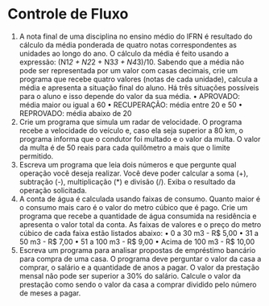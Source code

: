 # Controle de Fluxo

1. A nota final de uma disciplina no ensino médio do IFRN é resultado do cálculo da média
ponderada de quatro notas correspondentes as unidades ao longo do ano. O cálculo da média é
feito usando a expressão: (N1*2 + N2*2 + N3*3 + N4*3)/10. Sabendo que a média não pode
ser representada por um valor com casas decimais, crie um programa que recebe quatro valores
(notas de cada unidade), calcula a média e apresenta a situação final do aluno. Há três situações
possíveis para o aluno e isso depende do valor da sua média.
    • APROVADO: média maior ou igual a 60
    • RECUPERAÇÃO: média entre 20 e 50
    • REPROVADO: média abaixo de 20
2. Crie um programa que simula um radar de velocidade. O programa recebe a velocidade do veículo
e, caso ela seja superior a 80 km, o programa informa que o condutor foi multado e o valor da
multa. O valor da multa é de 50 reais para cada quilômetro a mais que o limite permitido.
3. Escreva um programa que leia dois números e que pergunte qual operação você deseja realizar.
Você deve poder calcular a soma (+), subtração (-), multiplicação (*) e divisão (/). Exiba o
resultado da operação solicitada.
4. A conta de água é calculada usando faixas de consumo. Quanto maior é o consumo mais caro é
o valor do metro cúbico que é pago. Crie um programa que recebe a quantidade de água
consumida na residência e apresenta o valor total da conta. As faixas de valores e o preço do
metro cúbico de cada faixa estão listados abaixo:
    • 0 a 30 m3 - R$ 5,00
    • 31 a 50 m3 - R$ 7,00
    • 51 a 100 m3 - R$ 9,00
    • Acima de 100 m3 - R$ 10,00
5. Escreva um programa para analisar propostas de empréstimo bancário para compra de uma casa.
O programa deve perguntar o valor da casa a comprar, o salário e a quantidade de anos a pagar.
O valor da prestação mensal não pode ser superior a 30% do salário. Calcule o valor da prestação
como sendo o valor da casa a comprar dividido pelo número de meses a pagar.